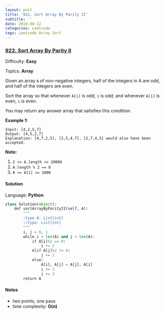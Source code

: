 ```yaml
---
layout: post
title: '922. Sort Array By Parity II'
subtitle: ''
date: 2019-08-12
categories: Leetcode
tags: Leetcode Array Sort
---
```

### [922\. Sort Array By Parity II](https://leetcode.com/problems/sort-array-by-parity-ii/)

Difficulty: **Easy**

Topics: **Array**


Given an array `A` of non-negative integers, half of the integers in A are odd, and half of the integers are even.

Sort the array so that whenever `A[i]` is odd, `i` is odd; and whenever `A[i]` is even, `i` is even.

You may return any answer array that satisfies this condition.

**Example 1:**

```
Input: [4,2,5,7]
Output: [4,5,2,7]
Explanation: [4,7,2,5], [2,5,4,7], [2,7,4,5] would also have been accepted.
```

**Note:**

1.  `2 <= A.length <= 20000`
2.  `A.length % 2 == 0`
3.  `0 <= A[i] <= 1000`


#### Solution

Language: **Python**

```python
class Solution(object):
    def sortArrayByParityII(self, A):
        """
        :type A: List[int]
        :rtype: List[int]
        """
        i, j = 0, 1
        while i < len(A) and j < len(A):
            if A[i]%2 == 0:
                i += 2
            elif A[j]%2 != 0:
                j += 2
            else:
                A[i], A[j] = A[j], A[i]
                i += 2
                j += 2
        return A
```

#### Notes
- two points, one pass
- time complexity: **O(n)**